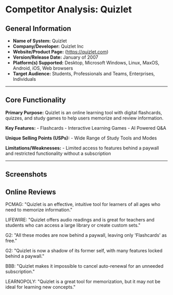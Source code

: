 # Competitor Analysis: Quizlet
## General Information 
- **Name of System:** Quizlet
- **Company/Developer:** Quizlet Inc
- **Website/Product Page:** (https://quizlet.com) 
- **Version/Release Date:** January of 2007
- **Platform(s) Supported:** Desktop, Microsoft Windows, Linux, MaxOS, Android, iOS, Web browsers 
- **Target Audience:** Students, Professionals and Teams, Enterprises, Individuals

--- 
## Core Functionality 

**Primary Purpose:** Quizlet is an online learning tool with digital flashcards, quizzes, and study games to help users memorize and review information.

**Key Features:** - Flashcards - Interactive Learning Games - AI Powered Q&A

**Unique Selling Points (USPs):** - Wide Range of Study Tools and Modes 

**Limitations/Weaknesses:** - Limited access to features behind a paywall and restricted functionality without a subscription

---

## Screenshots


## Online Reviews

PCMAG: "Quizlet is an effective, intuitive tool for learners of all ages who need to memorize information."

LIFEWIRE: "Quizlet offers audio readings and is great for teachers and students who can access a large library or create custom sets."

G2: "All these modes are now behind a paywall, leaving only 'Flashcards' as free."

G2: "Quizlet is now a shadow of its former self, with many features locked behind a paywall."

BBB: "Quizlet makes it impossible to cancel auto-renewal for an unneeded subscription."

LEARNOPOLY: "Quizlet is a great tool for memorization, but it may not be ideal for learning new concepts."